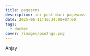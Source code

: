 ```yaml
---
title: pagescms
description: ini post dari pagescms
date: 2025-06-11T10:34:00+07:00
tags:
  - docker
cover: /images/pso2ngs.png
---
```

Anjay